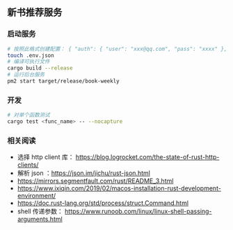 ## 新书推荐服务

### 启动服务

```sh
# 按照此格式创建配置： { "auth": { "user": "xxx@qq.com", "pass": "xxxx" }, "to": "xxx@qq.com" }
touch .env.json
# 编译可执行文件
cargo build --release
# 运行后台服务
pm2 start target/release/book-weekly
```

### 开发

```sh
# 对单个函数测试
cargo test <func_name> -- --nocapture
```

### 相关阅读

- 选择 http client 库： https://blog.logrocket.com/the-state-of-rust-http-clients/
- 解析 json ：https://json.im/jichu/rust-json.html
- https://mirrors.segmentfault.com/rust/README_3.html
- https://www.ixiqin.com/2019/02/macos-installation-rust-development-environment/
- https://doc.rust-lang.org/std/process/struct.Command.html
- shell 传递参数： https://www.runoob.com/linux/linux-shell-passing-arguments.html
